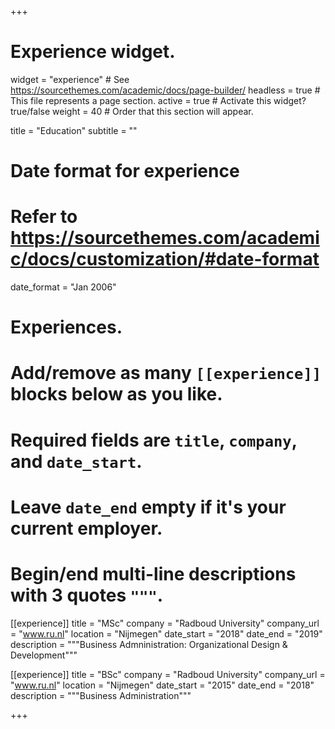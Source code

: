 +++
# Experience widget.
widget = "experience"  # See https://sourcethemes.com/academic/docs/page-builder/
headless = true  # This file represents a page section.
active = true  # Activate this widget? true/false
weight = 40  # Order that this section will appear.

title = "Education"
subtitle = ""

# Date format for experience
#   Refer to https://sourcethemes.com/academic/docs/customization/#date-format
date_format = "Jan 2006"

# Experiences.
#   Add/remove as many `[[experience]]` blocks below as you like.
#   Required fields are `title`, `company`, and `date_start`.
#   Leave `date_end` empty if it's your current employer.
#   Begin/end multi-line descriptions with 3 quotes `"""`.
[[experience]]
  title = "MSc"
  company = "Radboud University"
  company_url = "www.ru.nl"
  location = "Nijmegen"
  date_start = "2018"
  date_end = "2019"
  description = """Business Admninistration: Organizational Design & Development"""

[[experience]]
  title = "BSc"
  company = "Radboud University"
  company_url = "www.ru.nl"
  location = "Nijmegen"
  date_start = "2015"
  date_end = "2018"
  description = """Business Administration"""

+++
